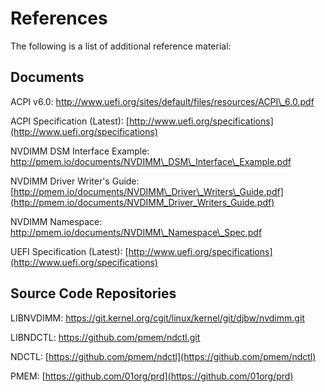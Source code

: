 # References

The following is a list of additional reference material:

## Documents

ACPI v6.0: [http://www.uefi.org/sites/default/files/resources/ACPI\_6.0.pdf ](http://www.uefi.org/sites/default/files/resources/ACPI_6.0.pdf)

ACPI Specification \(Latest\): [http://www.uefi.org/specifications](http://www.uefi.org/specifications)

NVDIMM DSM Interface Example: [http://pmem.io/documents/NVDIMM\_DSM\_Interface\_Example.pdf ](http://pmem.io/documents/NVDIMM_DSM_Interface_Example.pdf)

NVDIMM Driver Writer's Guide: [http://pmem.io/documents/NVDIMM\_Driver\_Writers\_Guide.pdf](http://pmem.io/documents/NVDIMM_Driver_Writers_Guide.pdf)

NVDIMM Namespace: [http://pmem.io/documents/NVDIMM\_Namespace\_Spec.pdf ](http://pmem.io/documents/NVDIMM_Namespace_Spec.pdf)

UEFI Specification \(Latest\): [http://www.uefi.org/specifications](http://www.uefi.org/specifications)

## Source Code Repositories

LIBNVDIMM: [https://git.kernel.org/cgit/linux/kernel/git/djbw/nvdimm.git ](https://git.kernel.org/cgit/linux/kernel/git/djbw/nvdimm.git)

LIBNDCTL: [https://github.com/pmem/ndctl.git ](https://github.com/pmem/ndctl.git)

NDCTL: [https://github.com/pmem/ndctl](https://github.com/pmem/ndctl)

PMEM: [https://github.com/01org/prd](https://github.com/01org/prd)

